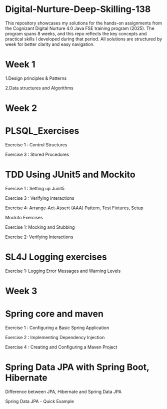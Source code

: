 # Digital-Nurture-Deep-Skilling-138
This repository showcases my solutions for the hands-on assignments from the Cognizant Digital Nurture 4.0 Java FSE training program (2025). The program spans 8 weeks, and this repo reflects the key concepts and practical skills I developed during that period. All solutions are structured by week for better clarity and easy navigation.

# Week 1

1.Design principles & Patterns



2.Data structures and Algorithms





# Week 2

# PLSQL_Exercises
Exercise 1 : Control Structures


Exercise 3 : Stored Procedures

# TDD Using JUnit5 and Mockito

Exercise 1 : Setting up Junit5

Exercise 3 : Verifying interactions

Exercise 4: Arrange-Act-Assert (AAA) Pattern, Test Fixtures, Setup 

Mockito Exercises

Exercise 1: Mocking and Stubbing

Exercise 2: Verifying Interactions


#  SL4J Logging exercises

Exercise 1: Logging Error Messages and Warning Levels







# Week 3


# Spring core and maven

Exercise 1 : Configuring a Basic Spring Application

Exercise 2 : Implementing Dependency Injection

Exercise 4 : Creating and Configuring a Maven Project


# Spring Data JPA with Spring Boot, Hibernate

Difference between JPA, Hibernate and Spring Data JPA

Spring Data JPA - Quick Example












